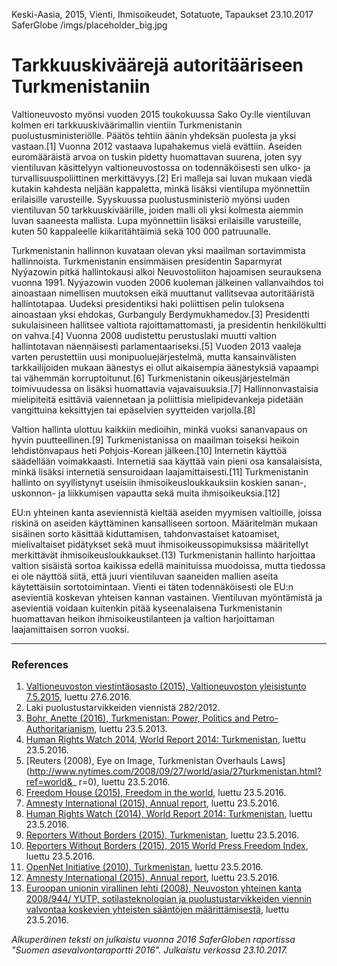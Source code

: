Keski-Aasia, 2015, Vienti, Ihmisoikeudet, Sotatuote, Tapaukset
23.10.2017
SaferGlobe
/imgs/placeholder_big.jpg


# Tarkkuuskiväärejä autoritääriseen Turkmenistaniin

Valtioneuvosto myönsi vuoden 2015 toukokuussa Sako Oy:lle vientiluvan kolmen eri tarkkuuskiväärimallin vientiin Turkmenistanin puolustusministeriölle. Päätös tehtiin äänin yhdeksän puolesta ja yksi vastaan.[1] Vuonna 2012 vastaava lupahakemus vielä evättiin. Aseiden euromääräistä arvoa on tuskin pidetty huomattavan suurena, joten syy vientiluvan käsittelyyn valtioneuvostossa on todennäköisesti sen ulko- ja turvallisuuspoliittinen merkittävyys.[2] Eri malleja sai luvan mukaan viedä kutakin kahdesta neljään kappaletta, minkä lisäksi vientilupa myönnettiin erilaisille varusteille. Syyskuussa puolustusministeriö myönsi uuden vientiluvan 50 tarkkuuskiväärille, joiden malli oli yksi kolmesta aiemmin luvan saaneesta mallista. Lupa myönnettiin lisäksi erilaisille varusteille, kuten 50 kappaleelle kiikaritähtäimiä sekä 100 000 patruunalle.

Turkmenistanin hallinnon kuvataan olevan yksi maailman sortavimmista hallinnoista. Turkmenistanin ensimmäisen presidentin Saparmyrat Nyýazowin pitkä hallintokausi alkoi Neuvostoliiton hajoamisen seurauksena vuonna 1991. Nyýazowin vuoden 2006 kuoleman jälkeinen vallanvaihdos toi ainoastaan nimellisen muutoksen eikä muuttanut vallitsevaa autoritääristä hallintotapaa. Uudeksi presidentiksi haki poliittisen pelin tuloksena ainoastaan yksi ehdokas, Gurbanguly Berdymukhamedov.[3] Presidentti sukulaisineen hallitsee valtiota rajoittamattomasti, ja presidentin henkilökultti on vahva.[4] Vuonna 2008 uudistettu perustuslaki muutti valtion hallintotavan näennäisesti parlamentaariseksi.[5] Vuoden 2013 vaaleja varten perustettiin uusi monipuoluejärjestelmä, mutta kansainvälisten tarkkailijoiden mukaan äänestys ei ollut aikaisempia äänestyksiä vapaampi tai vähemmän korruptoitunut.[6] Turkmenistanin oikeusjärjestelmän toimivuudessa on lisäksi huomattavia vajavaisuuksia.[7] Hallinnonvastaisia mielipiteitä esittäviä vaiennetaan ja poliittisia mielipidevankeja pidetään vangittuina keksittyjen tai epäselvien syytteiden varjolla.[8]

Valtion hallinta ulottuu kaikkiin medioihin, minkä vuoksi sananvapaus on hyvin puutteellinen.[9] Turkmenistanissa on maailman toiseksi heikoin lehdistönvapaus heti Pohjois-Korean jälkeen.[10] Internetin käyttöä säädellään voimakkaasti. Internetiä saa käyttää vain pieni osa kansalaisista, minkä lisäksi internetiä sensuroidaan laajamittaisesti.[11] Turkmenistanin hallinto on syyllistynyt useisiin ihmisoikeusloukkauksiin koskien sanan-, uskonnon- ja liikkumisen vapautta sekä muita ihmisoikeuksia.[12]

EU:n yhteinen kanta aseviennistä kieltää aseiden myymisen valtioille, joissa riskinä on aseiden käyttäminen kansalliseen sortoon. Määritelmän mukaan sisäinen sorto käsittää kiduttamisen, tahdonvastaiset katoamiset, mielivaltaiset pidätykset sekä muut ihmisoikeussopimuksissa määritellyt merkittävät ihmisoikeusloukkaukset.(13) Turkmenistanin hallinto harjoittaa valtion sisäistä sortoa kaikissa edellä mainituissa muodoissa, mutta tiedossa ei ole näyttöä siitä, että juuri vientiluvan saaneiden mallien aseita käytettäisiin sortotoimintaan. Vienti ei täten todennäköisesti ole EU:n asevientiä koskevan yhteisen kannan vastainen. Vientiluvan myöntämistä ja asevientiä voidaan kuitenkin pitää kyseenalaisena Turkmenistanin huomattavan heikon ihmisoikeustilanteen ja valtion harjoittaman laajamittaisen sorron vuoksi.

***

### References

1. [Valtioneuvoston viestintäosasto (2015), Valtioneuvoston yleisistunto 7.5.2015](http://valtioneuvosto.fi/artikkeli/-/asset_publisher/10616/valtioneuvoston-yleisistunto-7-5-2015), luettu 27.6.2016.
2. Laki puolustustarvikkeiden viennistä 282/2012.
3.  [Bohr, Anette (2016), Turkmenistan: Power, Politics and Petro-Authoritarianism](https://www.chathamhouse.org/sites/files/chathamhouse/publications/research/2016-03-08-turkmenistan-bohr.pdf), luettu 23.5.2013.
4. [Human Rights Watch 2014, World Report 2014: Turkmenistan](https://www.hrw.org/world-report/2014/country-chapters/turkmenistan), luettu 23.5.2016.
5. [Reuters (2008), Eye on Image, Turkmenistan Overhauls Laws](http://www.nytimes.com/2008/09/27/world/asia/27turkmenistan.html?ref=world&_ r=0), luettu 23.5.2016.
6. [Freedom House (2015), Freedom in the world](https://freedomhouse.org/report/freedom-world/2015/turkmenistan), luettu 23.5.2016.
7. [Amnesty International (2015), Annual report](https://www.amnesty.org/en/countries/europe-and-central-asia/turkmenistan/report-turkmenistan/), luettu 23.5.2016.
8. [Human Rights Watch (2014), World Report 2014: Turkmenistan](https://www.hrw.org/world-report/2014/country-chapters/turkmenistan), luettu 23.5.2016.
9. [Reporters Without Borders (2015), Turkmenistan](https://rsf.org/en/turkmenistan#actions), luettu 23.5.2016.
10. [Reporters Without Borders (2015), 2015 World Press Freedom Index](https://rsf.org/en/ranking/2015), luettu 23.5.2016.
11. [OpenNet Initiative (2010), Turkmenistan](https://opennet.net/research/profiles/turkmenistan), luettu 23.5.2016.
12. [Amnesty International (2015), Annual report](https://www.amnesty.org/en/countries/europe-and-central-asia/turkmenistan/report-turkmenistan/), luettu 23.5.2016.
13. [Euroopan unionin virallinen lehti (2008), Neuvoston yhteinen kanta 2008/944/ YUTP, sotilasteknologian ja puolustustarvikkeiden viennin valvontaa koskevien yhteisten sääntöjen määrittämisestä](http://eur-lex.europa.eu/legal-content/FI/TXT/PDF/?uri=CELEX:32008E0944&from=FI), luettu 23.5.2016.

*Alkuperäinen teksti on julkaistu vuonna 2016 SaferGloben raportissa "Suomen asevalvontaraportti 2016".
Julkaistu verkossa 23.10.2017.*